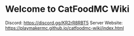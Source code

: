 # Welcome to CatFoodMC Wiki
Discord: https://discord.gg/KR2rR8RBT5
Server Website: https://playmakermc.github.io/catfoodmc-wiki/index.html
